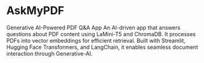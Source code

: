 # AskMyPDF
Generative AI-Powered PDF Q&amp;A App  An AI-driven app that answers questions about PDF content using LaMini-T5 and ChromaDB. It processes PDFs into vector embeddings for efficient retrieval. Built with Streamlit, Hugging Face Transformers, and LangChain, it enables seamless document interaction through Generative-AI.
